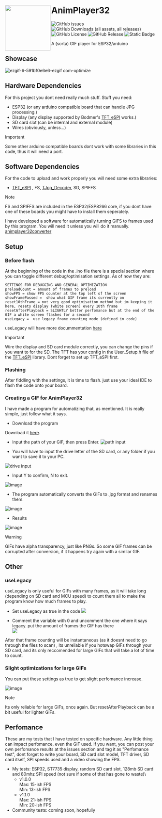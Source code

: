 # AnimPlayer32 <img src="https://github.com/user-attachments/assets/69113c48-5157-4f38-9c8d-da646bc1642a" width="150" align="left">

![GitHub issues](https://img.shields.io/github/issues/NotHavocc/animplayer32)
![GitHub Downloads (all assets, all releases)](https://img.shields.io/github/downloads/nothavocc/animplayer32/total)
![GitHub License](https://img.shields.io/github/license/nothavocc/animplayer32)
![GitHub Release](https://img.shields.io/github/v/release/NotHavocc/animplayer32)
![Static Badge](https://img.shields.io/badge/open_source-with_%3C3-blue)

A (sorta) GIF player for ESP32/arduino

## Showcase
![ezgif-6-591bf0e6e6-ezgif com-optimize](https://github.com/user-attachments/assets/fa6c964d-8322-4861-814a-60dc5a2bffa7)

## Hardware Dependencies
For this project you dont need really much stuff.
Stuff you need: 
- ESP32 (or any arduino compatible board that can handle JPG processing.)
- Display (any display supported by Bodmer's [TFT_eSPI](https://github.com/Bodmer/TFT_eSPI) works.)
- SD card slot (can be internal and external module)
- Wires (obviously, unless...)

> [!IMPORTANT]  
> Some other arduino compatible boards dont work with some libraries in this code, thus it will need a port.

## Software Dependencies
For the code to upload and work properly you will need some extra libraries:
- [TFT_eSPI](https://github.com/Bodmer/TFT_eSPI) , FS, [TJpg_Decoder](https://github.com/Bodmer/TJpg_Decoder), SD, SPIFFS

> [!NOTE]  
> FS and SPIFFS are included in the ESP32/ESP8266 core, if you dont have one of these boards you might have to install them seperately.

I have developed a software for automatically turning GIFS to frames used by this program. You will need it unless you will do it manually.
[animplayer32converter](https://github.com/NotHavocc/animplayer32converter)

## Setup

### Before flash
At the beginning of the code in the .ino file there is a special section where you can toggle different debug/optimisation settings. As of now they are:
```
SETTINGS FOR DEBUGGING AND GENERAL OPTIMIZATION
preloadCount = amount of frames to preload
showFPS = show FPS counter at the top left of the screen
showFramePassed =  show what GIF frame its currently on
reset10thFrame = not very good optimisation method but im keeping it here, resets display (white screen) every 10th frame
resetAfterPlayback = SLIGHTLY better perfomance but at the end of the GIF a white screen flashes for a second
useLegacy =  use legacy frame counting mode (defined in code)
```

useLegacy will have more docummentation [here](https://github.com/NotHavocc/animplayer32?tab=readme-ov-file#uselegacy)

> [!IMPORTANT]  
> Wire the display and SD card module correctly, you can change the pins if you want to for the SD. The TFT has your config in the User_Setup.h file of the [TFT_eSPI](https://github.com/Bodmer/TFT_eSPI) library. Dont forget to set up TFT_eSPI first.

### Flashing

After fiddling with the settings, it is time to flash. just use your ideal IDE to flash the code onto your board.

### Creating a GIF for AnimPlayer32

I have made a program for automatizing that, as mentioned. It is really simple, just follow what it says.

- Download the program

 Download it [here](https://github.com/NotHavocc/animplayer32converter).

- Input the path of your GIF, then press Enter.
![path input](https://github.com/user-attachments/assets/c773739f-cb5c-4771-9278-9881a38867d3)

- You will have to input the drive letter of the SD card, or any folder if you want to save it to your PC.

![drive input](https://github.com/user-attachments/assets/c945e1cc-ce44-4e72-b859-e7e92da6f6db)

- Input Y to confirm, N to exit.

![image](https://github.com/user-attachments/assets/4ee2c83a-cb8e-4a93-a159-8af0ada2b142)

- The program automatically converts the GIFs to .jpg format and renames them.

![image](https://github.com/user-attachments/assets/d2a32b2a-c534-4316-80ed-caa4b0e549f5)

- Results

![image](https://github.com/user-attachments/assets/76522883-3d18-4768-b2c9-d3ba19f8d021)

> [!WARNING]  
> GIFs have alpha transparency, just like PNGs. So some GIF frames can be corrupted after conversion, if it happens try again with a similar GIF.

## Other

### useLegacy

useLegacy is only useful for GIFs with many frames, as it will take long (depending on SD card and MCU speed) to count them all to make the program know how much frames to play.

- Set useLegacy as true in the code
  ![](https://github.com/user-attachments/assets/05257a7e-e2cf-43f4-80de-589bde01c95d)

- Comment the variable with 0 and uncomment the one where it says legacy. put the amount of frames the GIF has there\
 ![](https://github.com/user-attachments/assets/acbb5444-a733-4911-8dea-205b581ff79b)

After that frame counting will be instantaneous (as it doesnt need to go through the files to scan) , its unreliable if you hotswap GIFs through your SD card, and its only reccomended for large GIFs that will take a lot of time to count.

### Slight optimizations for large GIFs

You can put these settings as true to get slight perfomance increase.

![image](https://github.com/user-attachments/assets/7a271b5a-05d3-4316-b148-5ed13c703811)

> [!NOTE]
> Its only reliable for large GIFs, once again. But resetAfterPlayback can be a bit useful for lighter GIFs.

## Perfomance
These are my tests that I have tested on specific hardware. Any little thing can impact perfomance, even the GIF used. If you want, you can post your own perfomance results at the issues section and tag it as "Perfomance test", dont forget to write your board, SD card slot model, TFT driver, SD card itself, SPI speeds used and a video showing the FPS.
- My tests:
  ESP32, ST7735 display, random SD card slot, 128mb SD card and 80mhz SPI speed (not sure if some of that has gone to waste)\
  - v1.0.0\
  Max: 15-ish FPS\
  Min: 13-ish FPS
  - v1.1.0\
  Max: 21-ish FPS\
  Min: 20-ish FPS
- Community tests:
  coming soon, hopefully


  























  




